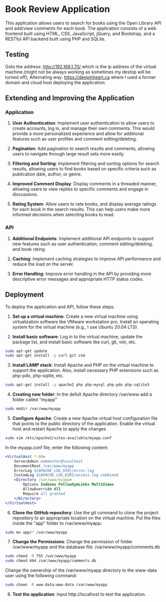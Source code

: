 # Book Review Application

This application allows users to search for books using the Open Library API and add/view comments for each book. The application consists of a web frontend built using HTML, CSS, JavaScript, jQuery, and Bootstrap, and a RESTful API backend built using PHP and SQLite.
## Testing
Goto the address: http://192.168.1.70/ which is the ip address of the virtual machine.(might not be always working as sometimes my destop will be turned off);
Alternating way: https://deepinheart.ca where I used a former domain and cloud host deploying the application.
## Extending and Improving the Application

### Application

1. **User Authentication**: Implement user authentication to allow users to create accounts, log in, and manage their own comments. This would provide a more personalized experience and allow for additional features such as user profiles and comment editing/deleting.

2. **Pagination**: Add pagination to search results and comments, allowing users to navigate through large result sets more easily.

3. **Filtering and Sorting**: Implement filtering and sorting options for search results, allowing users to find books based on specific criteria such as publication date, author, or genre.

4. **Improved Comment Display**: Display comments in a threaded manner, allowing users to view replies to specific comments and engage in discussions.

5. **Rating System**: Allow users to rate books, and display average ratings for each book in the search results. This can help users make more informed decisions when selecting books to read.

### API

1. **Additional Endpoints**: Implement additional API endpoints to support new features such as user authentication, comment editing/deleting, and book rating.

2. **Caching**: Implement caching strategies to improve API performance and reduce the load on the server.

3. **Error Handling**: Improve error handling in the API by providing more descriptive error messages and appropriate HTTP status codes.


## Deployment 

To deploy the application and API, follow these steps:

1. **Set up a virtual machine**: Create a new virtual machine using virtualization software like VMware workstation pro. Install an operating system for the virtual machine (e.g., I use Ubuntu 20.04 LTS).

2. **Install basic software**: Log in to the virtual machine, update the package list, and install basic software like curl, git, vim, etc.
```bash
sudo apt-get update
sudo apt-get install -y curl git vim
```
3. **Install LAMP stack**:  Install Apache and PHP on the virtual machine to support the application. Also, install necessary PHP extensions such as php-pdo, php-sqlite, etc.
```bash
sudo apt-get install -y apache2 php php-mysql php-pdo php-sqlite3
```
4. **Creating new folder**: In the defult Apache directory /var/www add a folder called "myapp"
```bash
sudo mkdir /var/www/myapp
```
5. **Configure Apache**: Create a new Apache virtual host configuration file that points to the public directory of the application. Enable the virtual host and restart Apache to apply the changes
```bash
sudo vim /etc/apache2/sites-available/myapp.conf
```
In the myapp.conf file, enter the following content:
```Apache
<VirtualHost *:80>
    ServerAdmin webmaster@localhost
    DocumentRoot /var/www/myapp
    ErrorLog ${APACHE_LOG_DIR}/error.log
    CustomLog ${APACHE_LOG_DIR}/access.log combined
    <Directory /var/www/myapp>
        Options Indexes FollowSymLinks MultiViews
        AllowOverride All
        Require all granted
    </Directory>
</VirtualHost>
```
6. **Clone the GitHub repository**: Use the git command to clone the project repository to an appropriate location on the virtual machine. Put the files inside the "app" folder to /var/www/myapp:
```bash
sudo mv app/* /var/www/myapp
```
7. **Change the Permissions**: Change the permission of folder /var/www/myapp and the database file: /var/www/myapp/comments.db
```bash
sudo chmod -R 755 /var/www/myapp
sudo chmod 664 /var/www/myapp/comments.db
```
Change the ownership of the /var/www/myapp directory to the www-data user using the following command:
```bash
sudo chown -R www-data:www-data /var/www/myapp
```
8. **Test the application**: Input http://localhost to test the application.
